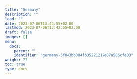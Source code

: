 ```yaml
---
title: "Germany"
description: ""
lead: ""
date: 2023-07-06T13:42:55+02:00
lastmod: 2023-07-06T13:42:55+02:00
draft: false
images: []
menu:
  docs:
    parent: ""
    identifier: "germany-5f043bb084fb35221215e87a586cfe83"
weight: 77
toc: true
type: docs
---
```

